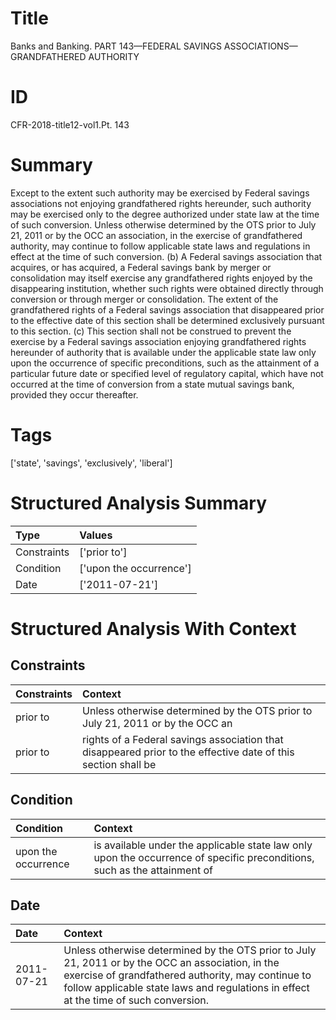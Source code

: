 # Title

 Banks and Banking. PART 143—FEDERAL SAVINGS ASSOCIATIONS—GRANDFATHERED AUTHORITY


# ID

 CFR-2018-title12-vol1.Pt. 143


# Summary

Except to the extent such authority may be exercised by Federal savings associations not enjoying grandfathered rights hereunder, such authority may be exercised only to the degree authorized under state law at the time of such conversion.
Unless otherwise determined by the OTS prior to July 21, 2011 or by the OCC an association, in the exercise of grandfathered authority, may continue to follow applicable state laws and regulations in effect at the time of such conversion.
(b) A Federal savings association that acquires, or has acquired, a Federal savings bank by merger or consolidation may itself exercise any grandfathered rights enjoyed by the disappearing institution, whether such rights were obtained directly through conversion or through merger or consolidation.
The extent of the grandfathered rights of a Federal savings association that disappeared prior to the effective date of this section shall be determined exclusively pursuant to this section.
(c) This section shall not be construed to prevent the exercise by a Federal savings association enjoying grandfathered rights hereunder of authority that is available under the applicable state law only upon the occurrence of specific preconditions, such as the attainment of a particular future date or specified level of regulatory capital, which have not occurred at the time of conversion from a state mutual savings bank, provided they occur thereafter.


# Tags

['state', 'savings', 'exclusively', 'liberal']


# Structured Analysis Summary

| Type        | Values                  |
|:------------|:------------------------|
| Constraints | ['prior to']            |
| Condition   | ['upon the occurrence'] |
| Date        | ['2011-07-21']          |


# Structured Analysis With Context

 


## Constraints

| Constraints   | Context                                                                                                       |
|:--------------|:--------------------------------------------------------------------------------------------------------------|
| prior to      | Unless otherwise determined by the OTS  prior to July 21, 2011 or by the OCC an                               |
| prior to      | rights of a Federal savings association that disappeared prior to the effective date of this section shall be |


## Condition

| Condition           | Context                                                                                                                   |
|:--------------------|:--------------------------------------------------------------------------------------------------------------------------|
| upon the occurrence | is available under the applicable state law only upon the occurrence of specific preconditions, such as the attainment of |


## Date

| Date       | Context                                                                                                                                                                                                                                        |
|:-----------|:-----------------------------------------------------------------------------------------------------------------------------------------------------------------------------------------------------------------------------------------------|
| 2011-07-21 | Unless otherwise determined by the OTS prior to July 21, 2011 or by the OCC an association, in the exercise of grandfathered authority, may continue to follow applicable state laws and regulations in effect at the time of such conversion. |


